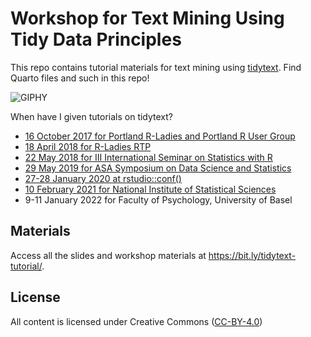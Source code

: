 # Workshop for Text Mining Using Tidy Data Principles

This repo contains tutorial materials for text mining using [tidytext](https://github.com/juliasilge/tidytext). Find Quarto files and such in this repo!

![GIPHY](https://media.giphy.com/media/MpOY6Uw0FJESA/giphy.gif)

When have I given tutorials on tidytext?

- [16 October 2017 for Portland R-Ladies and Portland R User Group](https://www.meetup.com/R-Ladies-PDX/events/243376514/)
- [18 April 2018 for R-Ladies RTP](https://www.meetup.com/R-Ladies-RTP/events/248456720/)
- [22 May 2018 for III International Seminar on Statistics with R](https://ser2018.weebly.com/programmee.html)
- [29 May 2019 for ASA Symposium on Data Science and Statistics](https://github.com/juliasilge/sdss2019)
- [27-28 January 2020 at rstudio::conf()](https://education.rstudio.com/blog/2020/02/conf20-tidytext/)
- [10 February 2021 for National Institute of Statistical Sciences](https://www.niss.org/events/essential-data-science-business-unstructured-data-analysis-text-mining-tidy-data-principles)
- 9-11 January 2022 for Faculty of Psychology, University of Basel

## Materials

Access all the slides and workshop materials at <https://bit.ly/tidytext-tutorial/>.

## License

All content is licensed under Creative Commons ([CC-BY-4.0](http://creativecommons.org/licenses/by/4.0/))
